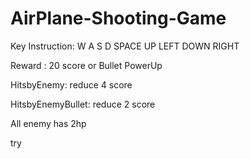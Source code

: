 # AirPlane-Shooting-Game
Key Instruction: W A S D SPACE UP LEFT DOWN RIGHT


Reward : 20 score or Bullet PowerUp


HitsbyEnemy: reduce 4 score 


HitsbyEnemyBullet: reduce 2 score


All enemy has 2hp

try

